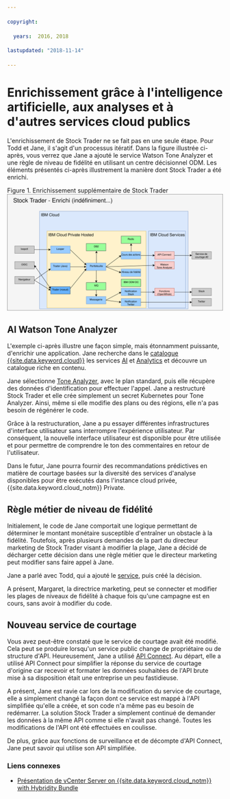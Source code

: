 ```yaml
---

copyright:

  years:  2016, 2018

lastupdated: "2018-11-14"

---
```


# Enrichissement grâce à l'intelligence artificielle, aux analyses et à d'autres services cloud publics

L'enrichissement de Stock Trader ne se fait pas en une seule étape. Pour Todd et Jane, il s'agit d'un processus itératif. Dans la figure illustrée ci-après, vous verrez que Jane a ajouté le service Watson Tone Analyzer et une règle de niveau de fidélité en utilisant un centre décisionnel ODM. Les éléments présentés ci-après illustrement la manière dont Stock Trader a été enrichi. 

Figure 1. Enrichissement supplémentaire de Stock Trader
![Résultats de l'itération d'enrichissement de Stock Trader](vcscontent-enriched.svg)

## AI Watson Tone Analyzer

L'exemple ci-après illustre une façon simple, mais étonnamment puissante, d'enrichir une application. Jane recherche dans le [catalogue {{site.data.keyword.cloud}}](https://console.cloud.ibm.com/catalog/) les services [AI](https://console.cloud.ibm.com/catalog/?category=ai) et [Analytics](https://console.cloud.ibm.com/catalog/?category=analytics) et découvre un catalogue riche en contenu. 

Jane sélectionne [Tone Analyzer](https://console.cloud.ibm.com/catalog/services/tone-analyzer), avec le plan standard, puis elle récupère des données d'identification pour effectuer l'appel.
Jane a restructuré Stock Trader et elle crée simplement un secret Kubernetes pour Tone Analyzer. Ainsi, même si elle modifie des plans ou des régions, elle n'a pas besoin de régénérer le code. 

Grâce à la restructuration, Jane a pu essayer différentes infrastructures d'interface utilisateur sans interrompre l'expérience utilisateur. Par conséquent, la nouvelle interface utilisateur est disponible pour être utilisée et pour permettre de comprendre le ton des commentaires en retour de l'utilisateur. 

Dans le futur, Jane pourra fournir des recommandations prédictives en matière de courtage basées sur la diversité des services d'analyse disponibles pour être exécutés dans l'instance cloud privée, {{site.data.keyword.cloud_notm}} Private.

## Règle métier de niveau de fidélité

Initialement, le code de Jane comportait une logique permettant de déterminer le montant monétaire susceptible d'entraîner un obstacle à la fidélité.
Toutefois, après plusieurs demandes de la part du directeur marketing de Stock Trader visant à modifier la plage, Jane a décidé de décharger cette décision dans une règle métier que le directeur marketing peut modifier sans faire appel à Jane.


Jane a parlé avec Todd, qui a ajouté le [service](https://console.cloud.ibm.com/catalog/services/decision-optimization), puis créé la décision. 

A présent, Margaret, la directrice marketing, peut se connecter et modifier les plages de niveaux de fidélité à chaque fois qu'une campagne est en cours, sans avoir à modifier du code. 

## Nouveau service de courtage

Vous avez peut-être constaté que le service de courtage avait été modifié.
Cela peut se produire lorsqu'un service public change de propriétaire ou de structure d'API.
Heureusement, Jane a utilisé [API Connect](https://console.cloud.ibm.com/catalog/services/api-connect).
Au départ, elle a utilisé API Connect pour simplifier la réponse du service de courtage d'origine car recevoir et formater les données souhaitées de l'API brute mise à sa disposition était une entreprise un peu fastidieuse.


A présent, Jane est ravie car lors de la modification du service de courtage, elle a simplement changé la façon dont ce service est mappé à l'API simplifiée qu'elle a créée, et son code n'a même pas eu besoin de redémarrer.
La solution Stock Trader a simplement continué de demander les données à la même API comme si elle n'avait pas changé.
Toutes les modifications de l'API ont été effectuées en coulisse.


De plus, grâce aux fonctions de surveillance et de décompte d'API Connect, Jane peut savoir qui utilise son API simplifiée.


### Liens connexes

* [Présentation de vCenter Server on {{site.data.keyword.cloud_notm}} with Hybridity Bundle](../vcs/vcs-hybridity-intro.html)
